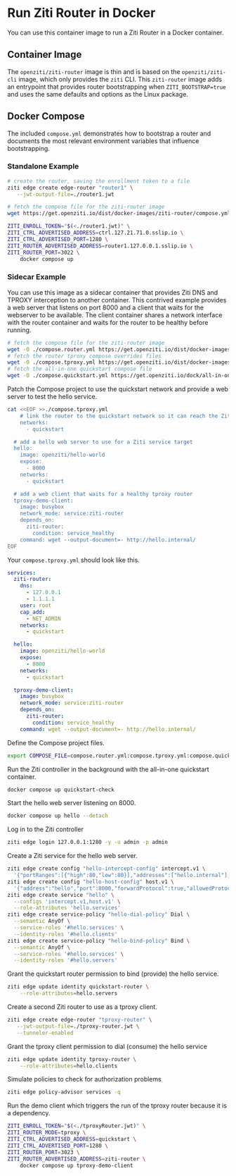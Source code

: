 
# Run Ziti Router in Docker

You can use this container image to run a Ziti Router in a Docker container.

## Container Image

The `openziti/ziti-router` image is thin and is based on the `openziti/ziti-cli` image, which only provides the `ziti`
CLI. This `ziti-router` image adds an entrypoint that provides router bootstrapping when `ZITI_BOOTSTRAP=true` and uses
the same defaults and options as the Linux package.

## Docker Compose

The included `compose.yml` demonstrates how to bootstrap a router and documents the most relevant environment variables
that influence bootstrapping.

### Standalone Example

```bash
# create the router, saving the enrollment token to a file
ziti edge create edge-router "router1" \
   --jwt-output-file=./router1.jwt

# fetch the compose file for the ziti-router image
wget https://get.openziti.io/dist/docker-images/ziti-router/compose.yml

ZITI_ENROLL_TOKEN="$(<./router1.jwt)" \
ZITI_CTRL_ADVERTISED_ADDRESS=ctrl.127.21.71.0.sslip.io \
ZITI_CTRL_ADVERTISED_PORT=1280 \
ZITI_ROUTER_ADVERTISED_ADDRESS=router1.127.0.0.1.sslip.io \
ZITI_ROUTER_PORT=3022 \
    docker compose up
```

### Sidecar Example

You can use this image as a sidecar container that provides Ziti DNS and TPROXY interception to another container. This
contrived example provides a web server that listens on port 8000 and a client that waits for the webserver to be
available. The client container shares a network interface with the router container and waits for the router to be
healthy before running.

```bash
# fetch the compose file for the ziti-router image
wget -O ./compose.router.yml https://get.openziti.io/dist/docker-images/ziti-router/compose.yml
# fetch the router tproxy compose overrides files
wget -O ./compose.tproxy.yml https://get.openziti.io/dist/docker-images/ziti-router/compose.override.yml
# fetch the all-in-one quickstart compose file
wget -O ./compose.quickstart.yml https://get.openziti.io/dock/all-in-one/compose.yml
```

Patch the Compose project to use the quickstart network and provide a web server to test the hello service.

```bash
cat <<EOF >>./compose.tproxy.yml
    # link the router to the quickstart network so it can reach the Ziti controller
    networks:
      - quickstart

  # add a hello web server to use for a Ziti service target
  hello:
    image: openziti/hello-world
    expose:
      - 8000
    networks:
      - quickstart

  # add a web client that waits for a healthy tproxy router
  tproxy-demo-client:
    image: busybox
    network_mode: service:ziti-router
    depends_on:
      ziti-router:
        condition: service_healthy
    command: wget --output-document=- http://hello.internal/
EOF
```

Your `compose.tproxy.yml` should look like this.

```yaml
services:
  ziti-router:
    dns:
      - 127.0.0.1
      - 1.1.1.1
    user: root
    cap_add:
      - NET_ADMIN
    networks:
      - quickstart

  hello:
    image: openziti/hello-world
    expose:
      - 8000
    networks:
      - quickstart

  tproxy-demo-client:
    image: busybox
    network_mode: service:ziti-router
    depends_on:
      ziti-router:
        condition: service_healthy
    command: wget --output-document=- http://hello.internal/
```

Define the Compose project files.

```bash
export COMPOSE_FILE=compose.router.yml:compose.tproxy.yml:compose.quickstart.yml
```

Run the Ziti controller in the background with the all-in-one quickstart container.

```bash
docker compose up quickstart-check
```

Start the hello web server listening on 8000.

```bash
docker compose up hello --detach
```

Log in to the Ziti controller

```bash
ziti edge login 127.0.0.1:1280 -y -u admin -p admin
```

Create a Ziti service for the hello web server.

```bash
ziti edge create config "hello-intercept-config" intercept.v1 \
  '{"portRanges":[{"high":80,"low":80}],"addresses":["hello.internal"],"protocols":["tcp"]}'
ziti edge create config "hello-host-config" host.v1 \
  '{"address":"hello","port":8000,"forwardProtocol":true,"allowedProtocols":["tcp"]}'
ziti edge create service "hello" \
  --configs 'intercept.v1,host.v1' \
  --role-attributes 'hello.services'
ziti edge create service-policy "hello-dial-policy" Dial \
  --semantic AnyOf \
  --service-roles '#hello.services' \
  --identity-roles '#hello.clients'
ziti edge create service-policy "hello-bind-policy" Bind \
  --semantic AnyOf \
  --service-roles '#hello.services' \
  --identity-roles '#hello.servers'
```

Grant the quickstart router permission to bind (provide) the hello service.

```bash
ziti edge update identity quickstart-router \
    --role-attributes=hello.servers
```

Create a second Ziti router to use as a tproxy client.

```bash
ziti edge create edge-router "tproxy-router" \
   --jwt-output-file=./tproxy-router.jwt \
   --tunneler-enabled
```

Grant the tproxy client permission to dial (consume) the hello service

```bash
ziti edge update identity tproxy-router \
    --role-attributes=hello.clients
```

Simulate policies to check for authorization problems

```bash
ziti edge policy-advisor services -q
```

Run the demo client which triggers the run of the tproxy router because it is a dependency.

```bash
ZITI_ENROLL_TOKEN="$(<./tproxyRouter.jwt)" \
ZITI_ROUTER_MODE=tproxy \
ZITI_CTRL_ADVERTISED_ADDRESS=quickstart \
ZITI_CTRL_ADVERTISED_PORT=1280 \
ZITI_ROUTER_PORT=3023 \
ZITI_ROUTER_ADVERTISED_ADDRESS=ziti-router \
    docker compose up tproxy-demo-client
```
